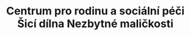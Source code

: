 ---
id: 30cab6da-b74c-4ece-8df6-ee209a3ff114
title: Centrum pro rodinu a sociální péči Šicí dílna Nezbytné maličkosti
price: 30000
year: 2016
description: Tento nadační příspěvek pomáhá k profesionálnímu rozjezdu šicí dílny, která bude vyrábět módní doplňky a potřeby pro osoby se zdravotním postižením. Jako například kabelky, tašky, kapsáře a potahy na různé druhy kompenzačních pomůcek. V tuto chvíli je takovéto zboží na trhu v podstatě nesehnatelné, lidé si nemohou vybrat podle svého vkusu barvu ani materiál. Tento projekt tak chce svými výrobky podpořit pozitivnější sebepojetí osob se zdravotním postižením a dopomoci jim cítit se krásní takoví, jací jsou.
kouskovani: false
locationName: undefined
position:
  lng: 18.2487708245592
  lat: 49.81003678636713
---